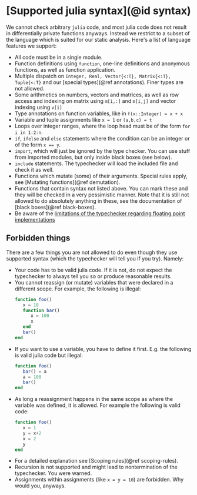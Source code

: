 # [Supported julia syntax](@id syntax)

We cannot check arbitrary `julia` code, and most julia code does not result in differentially private functions anyways. Instead we restrict to a subset of the language which is suited for our static analysis. Here's a list of language features we support:

- All code must be in a single module.
- Function definitions using `function`, one-line definitions and anonymous functions, as well as function application.
- Multiple dispatch on `Integer, Real, Vector{<:T}, Matrix{<:T}, Tuple{<:T}` and our [special types](@ref annotations). Finer types are not allowed.
- Some arithmetics on numbers, vectors and matrices, as well as row access and indexing on matrix using `m[i,:]` and `m[i,j]` and vector indexing using `v[i]`
- Type annotations on function variables, like in `f(x::Integer) = x + x`
- Variable and tuple assignments like `x = 1` or `(a,b,c) = t`
- Loops over integer ranges, where the loop head must be of the form `for i in 1:2:n`.
- `if`, `ifelse` and `else` statements where the condition can be an integer or of the form `x == y`.
- `import`, which will just be ignored by the type checker. You can use stuff from imported modules, but only inside black boxes (see below).
- `include` statements. The typechecker will load the included file and check it as well.
- Functions which mutate (some) of their arguments. Special rules apply, see [Mutating functions](@ref demutation).
- Functions that contain syntax not listed above. You can mark these and they will be checked in a very pessimistic manner. Note that it is still not allowed to do absolutely anything in these, see the documentation of [black boxes](@ref black-boxes).
- Be aware of the [limitations of the typechecker regarding floating point implementations](https://diffmu.github.io/DiffPrivacyInference.jl/dev/tutorial/02_privacy_functions/#Warning:-Floating-point-is-dangerous!)

## Forbidden things

There are a few things you are not allowed to do even though they use supported syntax (which the typechecker will tell you if you try). Namely:

- Your code has to be valid julia code. If it is not, do not expect the typechecker to always tell you so or produce reasonable results.
- You cannot reassign (or mutate) variables that were declared in a different scope. For example, the following is illegal:
  ```julia
  function foo()
     x = 10
     function bar()
        x = 100
        x
     end
     bar()
  end
  ```
- If you want to use a variable, you have to define it first. E.g. the following is valid julia code but illegal:
  ```julia
  function foo()
     bar() = a
     a = 100
     bar()
  end
  ```
- As long a reassignment happens in the same scope as where the variable was defined, it is allowed.
  For example the following is valid code:
  ```julia
  function foo()
     x = 1
     y = x+2
     x = 2
     y
  end
  ```
- For a detailed explanation see [Scoping rules](@ref scoping-rules).
- Recursion is not supported and might lead to nontermination of the typechecker. You were warned.
- Assignments within assignments (like `x = y = 10`) are forbidden. Why would you, anyways.
